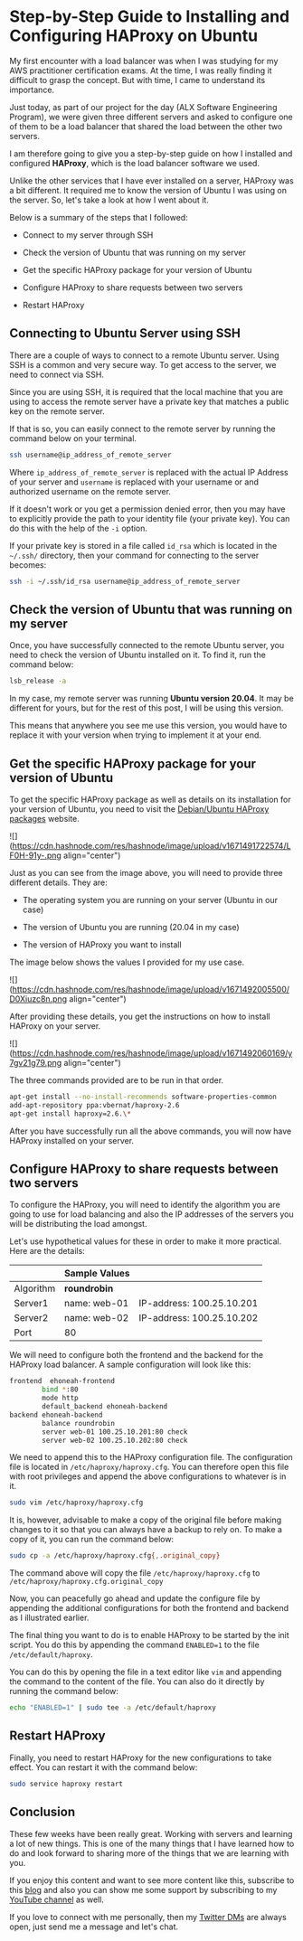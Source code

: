 # Step-by-Step Guide to Installing and Configuring HAProxy on Ubuntu

My first encounter with a load balancer was when I was studying for my AWS practitioner certification exams. At the time, I was really finding it difficult to grasp the concept. But with time, I came to understand its importance.

Just today, as part of our project for the day (ALX Software Engineering Program), we were given three different servers and asked to configure one of them to be a load balancer that shared the load between the other two servers.

I am therefore going to give you a step-by-step guide on how I installed and configured **HAProxy**, which is the load balancer software we used.

Unlike the other services that I have ever installed on a server, HAProxy was a bit different. It required me to know the version of Ubuntu I was using on the server. So, let's take a look at how I went about it.

Below is a summary of the steps that I followed:

*   Connect to my server through SSH
    
*   Check the version of Ubuntu that was running on my server
    
*   Get the specific HAProxy package for your version of Ubuntu
    
*   Configure HAProxy to share requests between two servers
    
*   Restart HAProxy
    

## Connecting to Ubuntu Server using SSH

There are a couple of ways to connect to a remote Ubuntu server. Using SSH is a common and very secure way. To get access to the server, we need to connect via SSH.

Since you are using SSH, it is required that the local machine that you are using to access the remote server have a private key that matches a public key on the remote server.

If that is so, you can easily connect to the remote server by running the command below on your terminal.

```bash
ssh username@ip_address_of_remote_server
```

Where `ip_address_of_remote_server` is replaced with the actual IP Address of your server and `username` is replaced with your username or and authorized username on the remote server.

If it doesn't work or you get a permission denied error, then you may have to explicitly provide the path to your identity file (your private key). You can do this with the help of the `-i` option.

If your private key is stored in a file called `id_rsa` which is located in the `~/.ssh/` directory, then your command for connecting to the server becomes:

```bash
ssh -i ~/.ssh/id_rsa username@ip_address_of_remote_server
```

## Check the version of Ubuntu that was running on my server

Once, you have successfully connected to the remote Ubuntu server, you need to check the version of Ubuntu installed on it. To find it, run the command below:

```bash
lsb_release -a
```

In my case, my remote server was running **Ubuntu version 20.04**. It may be different for yours, but for the rest of this post, I will be using this version.

This means that anywhere you see me use this version, you would have to replace it with your version when trying to implement it at your end.

## Get the specific HAProxy package for your version of Ubuntu

To get the specific HAProxy package as well as details on its installation for your version of Ubuntu, you need to visit the [Debian/Ubuntu HAProxy packages](https://haproxy.debian.net/) website.

![](https://cdn.hashnode.com/res/hashnode/image/upload/v1671491722574/LF0H-91y-.png align="center")

Just as you can see from the image above, you will need to provide three different details. They are:

*   The operating system you are running on your server (Ubuntu in our case)
    
*   The version of Ubuntu you are running (20.04 in my case)
    

*   The version of HAProxy you want to install
    

The image below shows the values I provided for my use case.

![](https://cdn.hashnode.com/res/hashnode/image/upload/v1671492005500/D0Xiuzc8n.png align="center")

After providing these details, you get the instructions on how to install HAProxy on your server.

![](https://cdn.hashnode.com/res/hashnode/image/upload/v1671492060169/y7gv21g79.png align="center")

The three commands provided are to be run in that order.

```bash
apt-get install --no-install-recommends software-properties-common
add-apt-repository ppa:vbernat/haproxy-2.6
apt-get install haproxy=2.6.\*
```

After you have successfully run all the above commands, you will now have HAProxy installed on your server.

## Configure HAProxy to share requests between two servers

To configure the HAProxy, you will need to identify the algorithm you are going to use for load balancing and also the IP addresses of the servers you will be distributing the load amongst.

Let's use hypothetical values for these in order to make it more practical. Here are the details:

|  | Sample Values |  |
| --- | --- | --- |
| Algorithm | **roundrobin** |  |
| Server1 | name: web-01 | IP-address: 100.25.10.201 |
| Server2 | name: web-02 | IP-address: 100.25.10.202 |
| Port | 80 |  |

We will need to configure both the frontend and the backend for the HAProxy load balancer. A sample configuration will look like this:

```bash
frontend  ehoneah-frontend
        bind *:80
        mode http
        default_backend ehoneah-backend
backend ehoneah-backend
        balance roundrobin
        server web-01 100.25.10.201:80 check
        server web-02 100.25.10.202:80 check
```

We need to append this to the HAProxy configuration file. The configuration file is located in `/etc/haproxy/haproxy.cfg`. You can therefore open this file with root privileges and append the above configurations to whatever is in it.

```bash
sudo vim /etc/haproxy/haproxy.cfg
```

It is, however, advisable to make a copy of the original file before making changes to it so that you can always have a backup to rely on. To make a copy of it, you can run the command below:

```bash
sudo cp -a /etc/haproxy/haproxy.cfg{,.original_copy}
```

The command above will copy the file `/etc/haproxy/haproxy.cfg` to `/etc/haproxy/haproxy.cfg.original_copy`

Now, you can peacefully go ahead and update the configure file by appending the additional configurations for both the frontend and backend as I illustrated earlier.

The final thing you want to do is to enable HAProxy to be started by the init script. You do this by appending the command `ENABLED=1` to the file `/etc/default/haproxy`.

You can do this by opening the file in a text editor like `vim` and appending the command to the content of the file. You can also do it directly by running the command below:

```bash
echo "ENABLED=1" | sudo tee -a /etc/default/haproxy
```

## Restart HAProxy

Finally, you need to restart HAProxy for the new configurations to take effect. You can restart it with the command below:

```bash
sudo service haproxy restart
```

## Conclusion

These few weeks have been really great. Working with servers and learning a lot of new things. This is one of the many things that I have learned how to do and look forward to sharing more of the things that we are learning with you.

If you enjoy this content and want to see more content like this, subscribe to this [blog](https://hashnode.com/@ehoneahobed) and also you can show me some support by subscribing to my [YouTube channel](https://youtube.com/@ehoneahobed?sub_confirmation=1) as well.

If you love to connect with me personally, then my [Twitter DMs](https://ehoneahobed.com/twitter) are always open, just send me a message and let's chat.